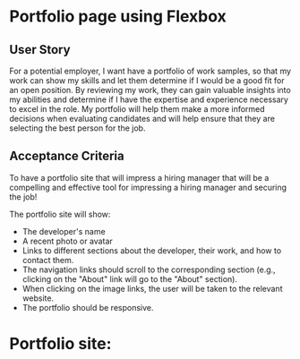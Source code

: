 # Portfolio page using Flexbox

## User Story
For a potential employer, I want have a portfolio of work samples, so that my work can show my skills and let them determine if I would be a good fit for an open position. By reviewing my work, they can gain valuable insights into my abilities and determine if I have the expertise and experience necessary to excel in the role. My portfolio will help them make a more informed decisions when evaluating candidates and will help ensure that they are selecting the best person for the job.

## Acceptance Criteria

To have a portfolio site that will impress a hiring manager that will be a compelling and effective tool for impressing a hiring manager and securing the job!

The portfolio site will show:

- The developer's name
- A recent photo or avatar
- Links to different sections about the developer, their work, and how to contact them.
- The navigation links should scroll to the corresponding section (e.g., clicking on the "About" link will go to the "About" section).
- When clicking on the image links, the user will be taken to the relevant website.
- The portfolio should be responsive.

# Portfolio site:
